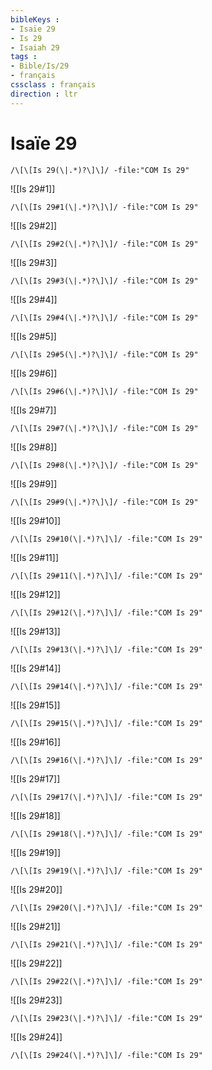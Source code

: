 ```yaml
---
bibleKeys : 
- Isaïe 29
- Is 29
- Isaiah 29
tags : 
- Bible/Is/29
- français
cssclass : français
direction : ltr
---
```


# Isaïe 29

```query
/\[\[Is 29(\|.*)?\]\]/ -file:"COM Is 29"
```



![[Is 29#1]]

```query
/\[\[Is 29#1(\|.*)?\]\]/ -file:"COM Is 29"
```

![[Is 29#2]]

```query
/\[\[Is 29#2(\|.*)?\]\]/ -file:"COM Is 29"
```

![[Is 29#3]]

```query
/\[\[Is 29#3(\|.*)?\]\]/ -file:"COM Is 29"
```

![[Is 29#4]]

```query
/\[\[Is 29#4(\|.*)?\]\]/ -file:"COM Is 29"
```

![[Is 29#5]]

```query
/\[\[Is 29#5(\|.*)?\]\]/ -file:"COM Is 29"
```

![[Is 29#6]]

```query
/\[\[Is 29#6(\|.*)?\]\]/ -file:"COM Is 29"
```

![[Is 29#7]]

```query
/\[\[Is 29#7(\|.*)?\]\]/ -file:"COM Is 29"
```

![[Is 29#8]]

```query
/\[\[Is 29#8(\|.*)?\]\]/ -file:"COM Is 29"
```

![[Is 29#9]]

```query
/\[\[Is 29#9(\|.*)?\]\]/ -file:"COM Is 29"
```

![[Is 29#10]]

```query
/\[\[Is 29#10(\|.*)?\]\]/ -file:"COM Is 29"
```

![[Is 29#11]]

```query
/\[\[Is 29#11(\|.*)?\]\]/ -file:"COM Is 29"
```

![[Is 29#12]]

```query
/\[\[Is 29#12(\|.*)?\]\]/ -file:"COM Is 29"
```

![[Is 29#13]]

```query
/\[\[Is 29#13(\|.*)?\]\]/ -file:"COM Is 29"
```

![[Is 29#14]]

```query
/\[\[Is 29#14(\|.*)?\]\]/ -file:"COM Is 29"
```

![[Is 29#15]]

```query
/\[\[Is 29#15(\|.*)?\]\]/ -file:"COM Is 29"
```

![[Is 29#16]]

```query
/\[\[Is 29#16(\|.*)?\]\]/ -file:"COM Is 29"
```

![[Is 29#17]]

```query
/\[\[Is 29#17(\|.*)?\]\]/ -file:"COM Is 29"
```

![[Is 29#18]]

```query
/\[\[Is 29#18(\|.*)?\]\]/ -file:"COM Is 29"
```

![[Is 29#19]]

```query
/\[\[Is 29#19(\|.*)?\]\]/ -file:"COM Is 29"
```

![[Is 29#20]]

```query
/\[\[Is 29#20(\|.*)?\]\]/ -file:"COM Is 29"
```

![[Is 29#21]]

```query
/\[\[Is 29#21(\|.*)?\]\]/ -file:"COM Is 29"
```

![[Is 29#22]]

```query
/\[\[Is 29#22(\|.*)?\]\]/ -file:"COM Is 29"
```

![[Is 29#23]]

```query
/\[\[Is 29#23(\|.*)?\]\]/ -file:"COM Is 29"
```

![[Is 29#24]]

```query
/\[\[Is 29#24(\|.*)?\]\]/ -file:"COM Is 29"
```

